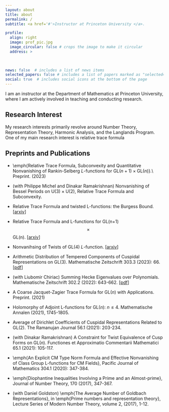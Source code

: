 ```yaml
---
layout: about
title: about
permalink: /
subtitle: <a href='#'>Instructor at Princeton University </a>. 

profile:
  align: right
  image: prof_pic.jpg
  image_circular: false # crops the image to make it circular
  address: >
    
    

news: false  # includes a list of news items
selected_papers: false # includes a list of papers marked as "selected={true}"
social: true  # includes social icons at the bottom of the page
---
```


I am an instructor at the Department of Mathematics at Princeton University, where I am actively involved in teaching and conducting research. 

## Research Interest
My research interests primarily revolve around Number Theory, Representation Theory, Harmonic Analysis, and the Langlands Program. One of my main research interest is relative trace formula 

## Preprints and Publications

*  \emph{Relative Trace Formula, Subconvexity and Quantitative Nonvanishing of Rankin-Selberg $L$-functions for $\mathrm{GL}(n+1)\times\mathrm{GL}(n)$}.\ Preprint. (2023)

*  (with Philippe Michel and Dinakar Ramakrishnan) Nonvanishing of Bessel Periods on  $\mathrm{U}(3)\times \mathrm{U}(2)$, Relative Trace Formula and Subconvexity.


* Relative Trace Formula and twisted L-functions: the Burgess Bound. \[[arxiv](https://arxiv.org/pdf/2305.10719.pdf)\]


* Relative Trace Formula and L-functions for GL(n+1)$$\times$$ GL(n). \[[arxiv](https://arxiv.org/pdf/2303.02225.pdf)\]


* Nonvanihsing of Twists of $\mathrm{GL}(4)$ $L$-function. \[[arxiv](https://arxiv.org/pdf/2304.09171.pdf)\] 

* Arithmetic Distribution of Tempered Components of Cuspidal Representations on $\mathrm{GL}(3).$ Mathematische Zeitschrift 303.3 (2023): 66. \[[pdf](https://link.springer.com/article/10.1007/s00209-023-03213-w)\]

*  (with Liubomir Chiriac) Summing Hecke Eigenvalues over Polynomials.  Mathematische Zeitschrift 302.2 (2022): 643-662. \[[pdf](https://link.springer.com/article/10.1007/s00209-022-03071-y)\]

* A Coarse Jacquet-Zagier Trace Formula for $\mathrm{GL}(n)$ with Applications. Preprint. (2021)

* Holomorphy of Adjoint L-functions for $\mathrm{GL}(n):$ $n\leq 4.$ Mathematische Annalen (2021), 1745-1805.

* Average of Dirichlet Coefficients of Cuspidal Representations Related to $\mathrm{GL}(2)$. The Ramanujan Journal 56.1 (2021): 203-234. 

* (with Dinakar Ramakrishnan) A Constraint for Twist Equivalence of Cusp Forms on $\mathrm{GL}(n).$ Functiones et Approximatio Commentarii Mathematici 65.1 (2021): 105-117.

* \emph{An Explicit CM Type Norm Formula and Effective Nonvanishing of Class Group L-functions for CM Fields}, Pacific Journal of Mathematics 304.1 (2020): 347-384. 

* \emph{Diophantine Inequalities Involving a Prime and an Almost-prime}, Journal of Number Theory, 170 (2017), 347-367.

* (with Daniel Goldston) \emph{The Average Number of Goldbach Representations}, in \emph{Prime numbers and representation theory}, Lecture Series of Modern Number Theory, volume 2, (2017), 1-12.









